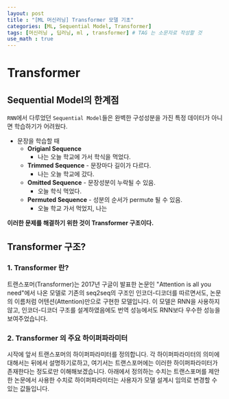 ```yaml
---
layout: post
title : "[ML 머신러닝] Transformer 모델 기초"
categories: [ML, Sequential Model, Transformer]
tags: [머신러닝 , 딥러닝, ml , transformer] # TAG 는 소문자로 작성할 것
use_math : true
---
```


# **Transformer**

## **Sequential Model의 한계점**

`RNN`에서 다루었던 `Sequential Model`들은 완벽한 구성성분을 가진 특정 데이터가 아니면 학습하기가 어려웠다.

- 문장을 학습할 때
  - **Origianl Sequence**
    - 나는 오늘 학교에 가서 학식을 먹었다.
  - **Trimmed Sequence** - 문장마다 길이가 다르다.
    - 나는 오늘 학교에 갔다.
  - **Omitted Sequence** - 문장성분이 누락될 수 있음.
    - 오늘 학식 먹었다.
  - **Permuted Sequence** - 성분의 순서가 permute 될 수 있음.
    - 오늘 학교 가서 먹었지, 나는

<span class="custom_underline">**이러한 문제를 해결하기 위한 것이 Transformer 구조이다.**</span>

## **Transformer 구조?**

### **1. Transformer 란?**

트랜스포머(Transformer)는 2017년 구글이 발표한 논문인 "Attention is all you need"에서 나온 모델로 기존의 seq2seq의 구조인 인코더-디코더를 따르면서도, 논문의 이름처럼 어텐션(Attention)만으로 구현한 모델입니다. 이 모델은 RNN을 사용하지 않고, 인코더-디코더 구조를 설계하였음에도 번역 성능에서도 RNN보다 우수한 성능을 보여주었습니다.

### **2. Transformer 의 주요 하이퍼파라미터**
시작에 앞서 트랜스포머의 하이퍼파라미터를 정의합니다. 각 하이퍼파라미터의 의미에 대해서는 뒤에서 설명하기로하고, 여기서는 트랜스포머에는 이러한 하이퍼파라미터가 존재한다는 정도로만 이해해보겠습니다. 아래에서 정의하는 수치는 트랜스포머를 제안한 논문에서 사용한 수치로 하이퍼파라미터는 사용자가 모델 설계시 임의로 변경할 수 있는 값들입니다.

